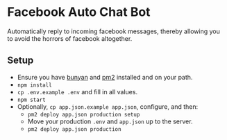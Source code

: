 # Facebook Auto Chat Bot

Automatically reply to incoming facebook messages, thereby allowing you to avoid the horrors of facebook altogether.

## Setup

* Ensure you have [bunyan]() and [pm2]() installed and on your path.
* `npm install`
* `cp .env.example .env` and fill in all values.
* `npm start`
* Optionally, `cp app.json.example app.json`, configure, and then:
  * `pm2 deploy app.json production setup`
  * Move your production `.env` and `app.json` up to the server.
  * `pm2 deploy app.json production`
